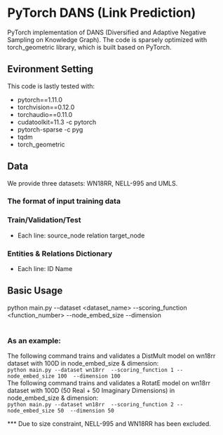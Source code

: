 # PyTorch DANS (Link Prediction)

PyTorch implementation of DANS (Diversified and Adaptive Negative Sampling
on Knowledge Graph). The code is sparsely optimized with torch_geometric library, which is built based on PyTorch.

## Evironment Setting
This code is lastly tested with:
* pytorch==1.11.0
* torchvision==0.12.0
* torchaudio==0.11.0 
* cudatoolkit=11.3 -c pytorch
* pytorch-sparse -c pyg
* tqdm
* torch_geometric

## Data
We provide three datasets: WN18RR, NELL-995 and UMLS.

### The format of input training data
### Train/Validation/Test 
* Each line: source_node relation target_node

### Entities & Relations Dictionary
* Each line: ID Name

## Basic Usage
python main.py --dataset <dataset_name> --scoring_function <function_number> --node_embed_size <D> --dimension <D> <br /><br />
### As an example:
The following command trains and validates a DistMult model on wn18rr dataset with 100D in node_embed_size & dimension:<br />
``python main.py --dataset wn18rr 
--scoring_function 1
--node_embed_size 100 
--dimension 100``
<br />The following command trains and validates a RotatE model on wn18rr dataset with 100D (50 Real + 50 Imaginary Dimensions) in node_embed_size & dimension:<br />
``python main.py --dataset wn18rr 
--scoring_function 2
--node_embed_size 50 
--dimension 50``<br />

*** Due to size constraint, NELL-995 and WN18RR has been excluded.

